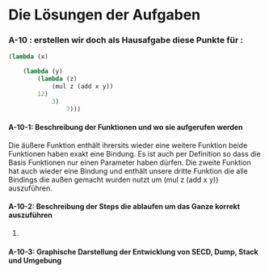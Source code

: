 # Die Lösungen der Aufgaben

### A-10 : erstellen wir doch als Hausafgabe diese Punkte für :


```scheme
(lambda (x) 

	(lambda (y)  
		(lambda (z)
			(mul z (add x y)) 
		12) 
			3) 
				7)))

```

#### A-10-1: Beschreibung der Funktionen und wo sie aufgerufen werden 

Die äußere Funktion enthält ihrersits wieder eine weitere Funktion beide Funktionen haben exakt eine Bindung. Es ist auch per Definition so dass die Basis Funktionen nur einen Parameter haben dürfen.
Die zweite Funktion hat auch wieder eine Bindung und enthält unsere dritte Funktion die alle Bindings die außen gemacht wurden nutzt um  (mul z (add x y))  auszuführen.

#### A-10-2: Beschreibung der Steps die ablaufen um das Ganze korrekt auszuführen

1. 


#### A-10-3: Graphische Darstellung der Entwicklung von SECD, Dump, Stack und Umgebung



